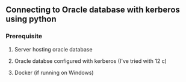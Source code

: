 ## Connecting to Oracle database with kerberos using python 

### Prerequisite 

1. Server hosting oracle database

2. Oracle databse configured with kerberos (I've tried with 12 c) 

3. Docker (if running on Windows)

